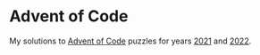 # Advent of Code

My solutions to [Advent of Code](https://adventofcode.com/) puzzles for years
[2021](https://adventofcode.com/2021) and [2022](https://adventofcode.com/2022).
